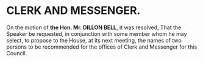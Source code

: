 # CLERK AND MESSENGER.

On the motion of **the Hon. Mr. DILLON BELL**, it was resolved, That the Speaker be requested, in conjunction with some member whom he may select, to propose to the House, at its next meeting, the names of two persons to be recommended for the offices of Clerk and Messenger for this Council.